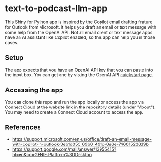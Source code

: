 # text-to-podcast-llm-app

This Shiny for Python app is inspired by the Copilot email drafting feature for Outlook from Microsoft. It helps you draft an email or text message with some help from the OpenAI API. Not all email client or text message apps have an AI assistant like Copilot enabled, so this app can help you in those cases.

## Setup

The app expects that you have an OpenAI API key that you can paste into the input box. You can get one by visting the OpenAI API [quickstart page](https://platform.openai.com/docs/quickstart/).

## Accessing the app

You can clone this repo and run the app locally or access the app via [Connect Cloud](https://connect.posit.cloud/) at the website link in the repository details (under "About"). You may need to create a Connect Cloud account to access the app.

## References

- https://support.microsoft.com/en-us/office/draft-an-email-message-with-copilot-in-outlook-3eb1d053-89b8-491c-8a6e-746015238d9b
- https://support.google.com/mail/answer/13955415?hl=en&co=GENIE.Platform%3DDesktop